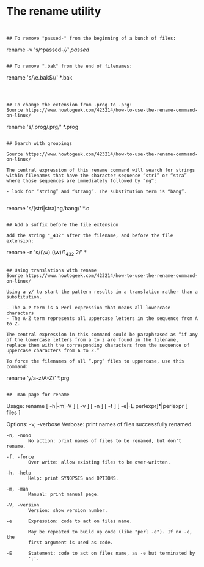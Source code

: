 # The rename utility

```


## To remove "passed-" from the beginning of a bunch of files:

```
rename -v  's/^passed-*//' passed*
```

## To remove ".bak" from the end of filenames:

```
rename 's/\e.bak$//' *.bak
```



## To change the extension from .prog to .prg:
Source https://www.howtogeek.com/423214/how-to-use-the-rename-command-on-linux/

```
rename 's/.prog/.prg/' *.prog
```

## Search with groupings

Source https://www.howtogeek.com/423214/how-to-use-the-rename-command-on-linux/

The central expression of this rename command will search for strings within filenames that have the character sequence “stri” or “stra” where those sequences are immediately followed by “ng”:

- look for “string” and “strang”. The substitution term is “bang”.


```
rename 's/(stri|stra)ng/bang/' *.c
```

## Add a suffix before the file extension

Add the string "_432" after the filename, and before the file extension:

```
rename -n 's/(\w)\.(\w)/$1_432.$2/' *
```

## Using translations with rename
Source https://www.howtogeek.com/423214/how-to-use-the-rename-command-on-linux/

Using a y/ to start the pattern results in a translation rather than a substitution.

- The a-z term is a Perl expression that means all lowercase characters
- The A-Z term represents all uppercase letters in the sequence from A to Z.

The central expression in this command could be paraphrased as “if any of the lowercase letters from a to z are found in the filename, replace them with the corresponding characters from the sequence of uppercase characters from A to Z.”

To force the filenames of all “.prg” files to uppercase, use this command:

```
rename ‘y/a-z/A-Z/’ *.prg
```

##  man page for rename

```
Usage:
    rename [ -h|-m|-V ] [ -v ] [ -n ] [ -f ] [ -e|-E perlexpr]*|perlexpr
    [ files ]

Options:
    -v, -verbose
            Verbose: print names of files successfully renamed.

    -n, -nono
            No action: print names of files to be renamed, but don't rename.

    -f, -force
            Over write: allow existing files to be over-written.

    -h, -help
            Help: print SYNOPSIS and OPTIONS.

    -m, -man
            Manual: print manual page.

    -V, -version
            Version: show version number.

    -e      Expression: code to act on files name.

            May be repeated to build up code (like "perl -e"). If no -e, the
            first argument is used as code.

    -E      Statement: code to act on files name, as -e but terminated by
            ';'.
```
